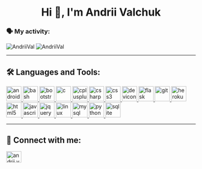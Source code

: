 <h1 align="center">Hi 👋, I'm Andrii Valchuk</h1>

### 🗣 My activity:
<p align="left"><img src="https://github-readme-stats.vercel.app/api/top-langs?username=AndriiVal&show_icons=true&locale=en&layout=compact&theme=radical" alt="AndriiVal" />&nbsp;<img src="https://github-readme-stats.vercel.app/api?username=AndriiVal&show_icons=true&locale=en&theme=radical" alt="AndriiVal" /></p>

***
<!--
## 🧬 About Me


**AndriiVal/AndriiVal** is a ✨ _special_ ✨ repository because its `README.md` (this file) appears on your GitHub profile.

Here are some ideas to get you started:

- 🔭 I’m currently working on ...
- 🌱 I’m currently learning ...
- 👯 I’m looking to collaborate on ...
- 🤔 I’m looking for help with ...
- 💬 Ask me about ...
- 📫 How to reach me: ...
- 😄 Pronouns: ...
- ⚡ Fun fact: ...
-->

## 🛠 Languages and Tools:

<p align="left"> <a href="https://www.android.com" target="_blank"> <img src="https://devicon.dev/devicon.git/icons/android/android-original.svg" alt="android" width="40" height="40"/> </a> <a href="https://www.gnu.org/software/bash" target="_blank"> <img src="https://www.vectorlogo.zone/logos/gnu_bash/gnu_bash-icon.svg" alt="bash" width="40" height="40"/> </a> <a href="https://getbootstrap.com" target="_blank"> <img src="https://devicons.github.io/devicon/devicon.git/icons/bootstrap/bootstrap-plain.svg" alt="bootstrap" width="40" height="40"/> </a> <a href="https://www.iso.org/standard/74528.html" target="_blank"> <img src="https://devicon.dev/devicon.git/icons/c/c-original.svg" alt="c" width="40" height="40"/> </a> <a href="https://isocpp.org/" target="_blank"> <img src="https://devicon.dev/devicon.git/icons/cplusplus/cplusplus-original.svg" alt="cplusplus" width="40" height="40"/> </a> <a href="https://docs.microsoft.com/en-us/dotnet/csharp" target="_blank"> <img src="https://devicons.github.io/devicon/devicon.git/icons/csharp/csharp-original.svg" alt="csharp" width="40" height="40"/> </a> <a href="https://www.w3schools.com/css/" target="_blank"> <img src="https://devicons.github.io/devicon/devicon.git/icons/css3/css3-original-wordmark.svg" alt="css3" width="40" height="40"/> </a> <a href="https://devicon.dev" target="_blank"> <img src="https://devicons.github.io/devicon/devicon.git/icons/devicon/devicon-original.svg" alt="devicon" width="40" height="40"/>  </a> <a href="https://flask.palletsprojects.com/en/1.1.x" target="_blank"> <img src="https://www.vectorlogo.zone/logos/pocoo_flask/pocoo_flask-icon.svg" alt="flask" width="40" height="40"/> </a> <a href="https://git-scm.com/" target="_blank"> <img src="https://www.vectorlogo.zone/logos/git-scm/git-scm-icon.svg" alt="git" width="40" height="40"/> </a> <a href="https://heroku.com" target="_blank"> <img src="https://www.vectorlogo.zone/logos/heroku/heroku-icon.svg" alt="heroku" width="40" height="40"/> </a> <a href="https://www.w3.org/html/" target="_blank"> <img src="https://devicons.github.io/devicon/devicon.git/icons/html5/html5-original-wordmark.svg" alt="html5" width="40" height="40"/> </a> <a href="https://developer.mozilla.org/en-US/docs/Web/JavaScript" target="_blank"> <img src="https://devicons.github.io/devicon/devicon.git/icons/javascript/javascript-original.svg" alt="javascript" width="40" height="40"/> </a> <a href="https://jquery.com" target="_blank"> <img src="https://devicon.dev/devicon.git/icons/jquery/jquery-original.svg" alt="jquery" width="40" height="40"/> <a href="https://www.linux.org/" target="_blank"> <img src="https://devicons.github.io/devicon/devicon.git/icons/linux/linux-original.svg" alt="linux" width="40" height="40"/> </a> <a href="https://www.mysql.com/" target="_blank"> <img src="https://devicons.github.io/devicon/devicon.git/icons/mysql/mysql-original-wordmark.svg" alt="mysql" width="40" height="40"/> </a> <a href="https://www.python.org" target="_blank"> <img src="https://devicons.github.io/devicon/devicon.git/icons/python/python-original.svg" alt="python" width="40" height="40"/> </a> <a href="https://www.sqlite.org/" target="_blank"> <img src="https://www.vectorlogo.zone/logos/sqlite/sqlite-icon.svg" alt="sqlite" width="40" height="40"/> </a> </p>

***

## 📢 Connect with me:

<p align="left"><a href="https://facebook.com/andrii.valchuk" target="blank"><img align="center" src="https://cdn.jsdelivr.net/npm/simple-icons@3.0.1/icons/facebook.svg" alt="andrii.valchuk" height="30" width="40" /></a></p>

